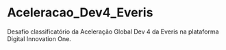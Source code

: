 # Aceleracao_Dev4_Everis
Desafio classificatório da Aceleração Global Dev 4 da Everis na plataforma Digital Innovation One.
